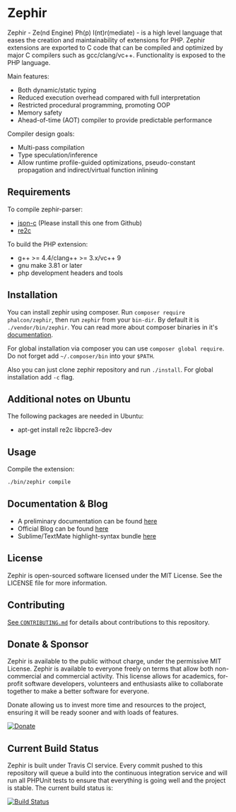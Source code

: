 Zephir
======
Zephir - Ze(nd Engine) Ph(p) I(nt)r(mediate) - is a high level language that eases the creation and maintainability
of extensions for PHP. Zephir extensions are exported to C code that can be compiled and optimized by major C compilers
such as gcc/clang/vc++. Functionality is exposed to the PHP language.

Main features:

* Both dynamic/static typing
* Reduced execution overhead compared with full interpretation
* Restricted procedural programming, promoting OOP
* Memory safety
* Ahead-of-time (AOT) compiler to provide predictable performance

Compiler design goals:

* Multi-pass compilation
* Type speculation/inference
* Allow runtime profile-guided optimizations, pseudo-constant propagation and indirect/virtual function inlining

Requirements
------------

To compile zephir-parser:

* [json-c](https://github.com/json-c/json-c) (Please install this one from Github)
* [re2c](http://re2c.org/)

To build the PHP extension:

* g++ >= 4.4/clang++ >= 3.x/vc++ 9
* gnu make 3.81 or later
* php development headers and tools

Installation
------------
You can install zephir using composer.
Run `composer require phalcon/zephir`, then run `zephir`
from your `bin-dir`. By default it is `./vendor/bin/zephir`.
You can read more about composer binaries
in it's [documentation](https://getcomposer.org/doc/articles/vendor-binaries.md).

For global installation via composer you can use `composer global require`.
Do not forget add `~/.composer/bin` into your `$PATH`.

Also you can just clone zephir repository and run `./install`.
For global installation add `-c` flag.

Additional notes on Ubuntu
--------------------------
The following packages are needed in Ubuntu:

* apt-get install re2c libpcre3-dev

Usage
-----
Compile the extension:

```bash
./bin/zephir compile
```

Documentation & Blog
--------------------
* A preliminary documentation can be found [here](http://zephir-lang.com/)
* Official Blog can be found [here](http://blog.zephir-lang.com/)
* Sublime/TextMate highlight-syntax bundle [here](http://github.com/phalcon/zephir-sublime)

License
-------
Zephir is open-sourced software licensed under the MIT License. See the LICENSE file for more information.

Contributing
------------
[See `CONTRIBUTING.md`](https://github.com/phalcon/zephir/blob/master/CONTRIBUTING.md) for details about contributions to this repository.

Donate & Sponsor
----------------
Zephir is available to the public without charge, under the permissive MIT License.
Zephir is available to everyone freely on terms that allow both non-commercial and commercial activity.
This license allows for academics, for-profit software developers, volunteers and enthusiasts alike to
collaborate together to make a better software for everyone.

Donate allowing us to invest more time and resources to the project,
ensuring it will be ready sooner and with loads of features.

[![Donate](https://www.paypalobjects.com/en_US/i/btn/btn_donate_LG.gif)](https://www.paypal.com/cgi-bin/webscr?cmd=_s-xclick&hosted_button_id=8N7LHE5QH376N)

Current Build Status
--------------------
Zephir is built under Travis CI service. Every commit pushed to this repository will queue a build into the continuous integration service and will run all PHPUnit tests to ensure that everything is going well and the project is stable. The current build status is:

[![Build Status](https://secure.travis-ci.org/phalcon/zephir.png?branch=master)](http://travis-ci.org/phalcon/zephir)